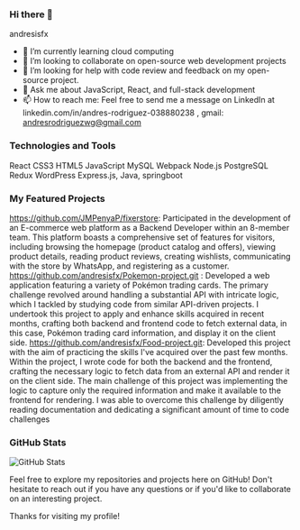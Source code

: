 ### Hi there 👋

andresisfx


- 🌱 I’m currently learning cloud computing 
- 👯 I’m looking to collaborate  on open-source web development projects
- 🤔 I’m looking for help with code review and feedback on my open-source project.
- 💬 Ask me about JavaScript, React, and full-stack development
- 📫 How to reach me:  Feel free to send me a message on LinkedIn at linkedin.com/in/andres-rodriguez-038880238 , gmail: andresrodriguezwg@gmail.com



### Technologies and Tools
React  CSS3 HTML5 JavaScript  MySQL Webpack Node.js PostgreSQL Redux WordPress Express.js, Java, springboot  

### My Featured Projects

https://github.com/JMPenyaP/fixerstore: Participated in the development of an E-commerce web platform as a Backend Developer within an 8-member team. This platform boasts a comprehensive set of features for visitors, including browsing the homepage (product catalog and offers), viewing product details, reading product reviews, creating wishlists, communicating with the store by WhatsApp, and registering as a customer.
https://github.com/andresisfx/Pokemon-project.git : Developed a web application featuring a variety of Pokémon trading cards. The primary challenge revolved around handling a substantial API with intricate logic, which I tackled by studying code from similar API-driven projects. I undertook this project to apply and enhance skills acquired in recent months, crafting both backend and frontend code to fetch external data, in this case, Pokémon trading card information, and display it on the client side.
https://github.com/andresisfx/Food-project.git: Developed this project with the aim of practicing the skills I've acquired over the past few months. Within the project, I wrote code for both the backend and the frontend, crafting the necessary logic to fetch data from an external API and render it on the client side. The main challenge of this project was implementing the logic to capture only the required information and make it available to the frontend for rendering. I was able to overcome this challenge by diligently reading documentation and dedicating a significant amount of time to code challenges
### GitHub Stats

![GitHub Stats](https://github-readme-stats.vercel.app/api?username=andresisfx&show_icons=true&count_private=true&hide=contribs,issues)



Feel free to explore my repositories and projects here on GitHub! Don't hesitate to reach out if you have any questions or if you'd like to collaborate on an interesting project.

Thanks for visiting my profile!
